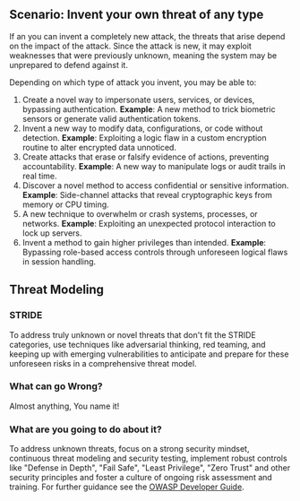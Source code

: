 ## Scenario: Invent your own threat of any type

If an you can invent a completely new attack, the threats that arise depend on the impact of the attack. Since the attack is new, it may exploit weaknesses that were previously unknown, meaning the system may be unprepared to defend against it. 

Depending on which type of attack you invent, you may be able to:

1. Create a novel way to impersonate users, services, or devices, bypassing authentication. **Example**: A new method to trick biometric sensors or generate valid authentication tokens.
2. Invent a new way to modify data, configurations, or code without detection. **Example**: Exploiting a logic flaw in a custom encryption routine to alter encrypted data unnoticed.
3. Create attacks that erase or falsify evidence of actions, preventing accountability. **Example**: A new way to manipulate logs or audit trails in real time.
4. Discover a novel method to access confidential or sensitive information. **Example**: Side-channel attacks that reveal cryptographic keys from memory or CPU timing.
5. A new technique to overwhelm or crash systems, processes, or networks. **Example**: Exploiting an unexpected protocol interaction to lock up servers.
6. Invent a method to gain higher privileges than intended. **Example**: Bypassing role-based access controls through unforeseen logical flaws in session handling.

## Threat Modeling

### STRIDE

To address truly unknown or novel threats that don't fit the STRIDE categories, use techniques like adversarial thinking, red teaming, and keeping up with emerging vulnerabilities to anticipate and prepare for these unforeseen risks in a comprehensive threat model.

### What can go Wrong?

Almost anything, You name it!

### What are you going to do about it?

To address unknown threats, focus on a strong security mindset, continuous threat modeling and security testing, implement robust controls like "Defense in Depth", "Fail Safe", "Least Privilege", "Zero Trust" and other security principles and foster a culture of ongoing risk assessment and training. For further guidance see the [OWASP Developer Guide](https://devguide.owasp.org/en/02-foundations/03-security-principles/).
